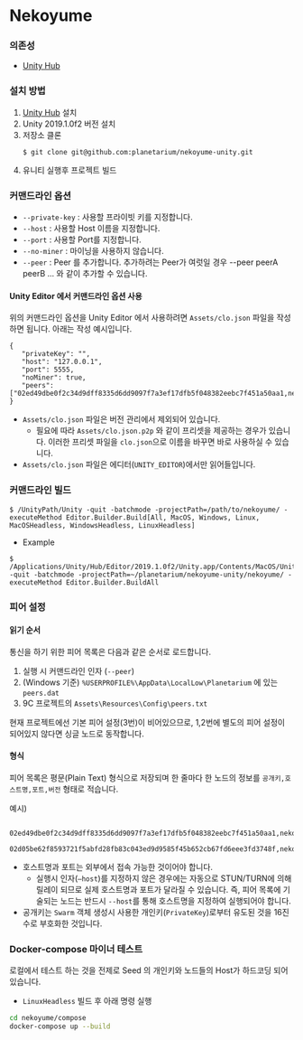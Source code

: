 # Nekoyume

### 의존성
 - [Unity Hub]


### 설치 방법

 1. [Unity Hub] 설치
 1. Unity 2019.1.0f2 버전 설치
 1. 저장소 클론
    ```
    $ git clone git@github.com:planetarium/nekoyume-unity.git
    ```
 1. 유니티 실행후 프로젝트 빌드


### 커맨드라인 옵션

 - `--private-key` : 사용할 프라이빗 키를 지정합니다.
 - `--host`        : 사용할 Host 이름을 지정합니다.
 - `--port`        : 사용할 Port를 지정합니다.
 - `--no-miner`    : 마이닝을 사용하지 않습니다.
 - `--peer`        : Peer 를 추가합니다. 추가하려는 Peer가 여럿일 경우 --peer peerA peerB ... 와 같이 추가할 수 있습니다.

#### Unity Editor 에서 커맨드라인 옵션 사용

위의 커맨드라인 옵션을 Unity Editor 에서 사용하려면 `Assets/clo.json` 파일을 작성하면 됩니다. 아래는 작성 예시입니다.

```
{
   "privateKey": "",
   "host": "127.0.0.1",
   "port": 5555,
   "noMiner": true,
   "peers": ["02ed49dbe0f2c34d9dff8335d6dd9097f7a3ef17dfb5f048382eebc7f451a50aa1,nekoyume1.koreacentral.cloudapp.azure.com,58598"]
}
```

- `Assets/clo.json` 파일은 버전 관리에서 제외되어 있습니다.
  - 필요에 따라 `Assets/clo.json.p2p` 와 같이 프리셋을 제공하는 경우가 있습니다. 이러한 프리셋 파일을 `clo.json`으로 이름을 바꾸면 바로 사용하실 수 있습니다.
- `Assets/clo.json` 파일은 에디터(`UNITY_EDITOR`)에서만 읽어들입니다.


### 커맨드라인 빌드

```
$ /UnityPath/Unity -quit -batchmode -projectPath=/path/to/nekoyume/ -executeMethod Editor.Builder.Build[All, MacOS, Windows, Linux, MacOSHeadless, WindowsHeadless, LinuxHeadless]
```

- Example

```
$ /Applications/Unity/Hub/Editor/2019.1.0f2/Unity.app/Contents/MacOS/Unity -quit -batchmode -projectPath=~/planetarium/nekoyume-unity/nekoyume/ -executeMethod Editor.Builder.BuildAll
```

### 피어 설정

#### 읽기 순서

통신을 하기 위한 피어 목록은 다음과 같은 순서로 로드합니다.  

1. 실행 시 커맨드라인 인자 (`--peer`)
2. (Windows 기준) `%USERPROFILE%\AppData\LocalLow\Planetarium` 에 있는 `peers.dat`
3. 9C 프로젝트의 `Assets\Resources\Config\peers.txt`

현재 프로젝트에선 기본 피어 설정(3번)이 비어있으므로, 1,2번에 별도의 피어 설정이 되어있지 않다면 싱글 노드로 동작합니다.

#### 형식

피어 목록은 평문(Plain Text) 형식으로 저장되며 한 줄마다 한 노드의 정보를 `공개키,호스트명,포트,버전` 형태로 적습니다.

예시) 

```
   02ed49dbe0f2c34d9dff8335d6dd9097f7a3ef17dfb5f048382eebc7f451a50aa1,nekoyume1.koreacentral.cloudapp.azure.com,58598
   02d05be62f8593721f5abfd28fb83c043ed9d9585f45b652cb67fd6eee3fd3748f,nekoyume2.koreacentral.cloudapp.azure.com,58599
```

- 호스트명과 포트는 외부에서 접속 가능한 것이어야 합니다.
    - 실행시 인자(`—host`)를 지정하지 않은 경우에는 자동으로 STUN/TURN에 의해 릴레이 되므로 실제 호스트명과 포트가 달라질 수 있습니다. 
      즉, 피어 목록에 기술되는 노드는 반드시 `--host`를 통해 호스트명을 지정하여 실행되어야 합니다.
- 공개키는 `Swarm` 객체 생성시 사용한 개인키(`PrivateKey`)로부터 유도된 것을 16진수로 부호화한 것입니다.

[Unity Hub]: https://unity3d.com/get-unity/download


### Docker-compose 마이너 테스트

로컬에서 테스트 하는 것을 전제로 Seed 의 개인키와 노드들의 Host가 하드코딩 되어 있습니다.

- `LinuxHeadless` 빌드 후 아래 명령 실행

```bash
cd nekoyume/compose
docker-compose up --build
```
